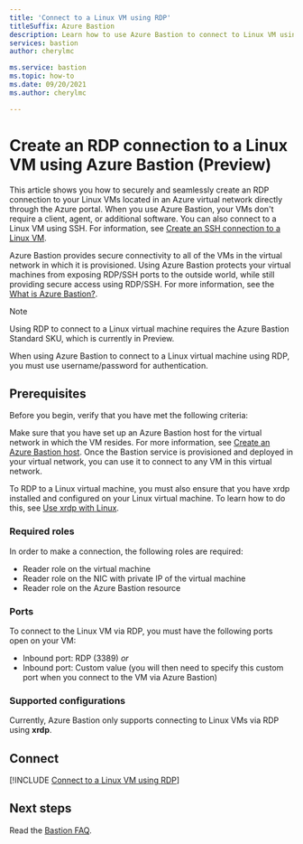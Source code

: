 ```yaml
---
title: 'Connect to a Linux VM using RDP'
titleSuffix: Azure Bastion
description: Learn how to use Azure Bastion to connect to Linux VM using RDP.
services: bastion
author: cherylmc

ms.service: bastion
ms.topic: how-to
ms.date: 09/20/2021
ms.author: cherylmc

---
```


# Create an RDP connection to a Linux VM using Azure Bastion (Preview)

This article shows you how to securely and seamlessly create an RDP connection to your Linux VMs located in an Azure virtual network directly through the Azure portal. When you use Azure Bastion, your VMs don't require a client, agent, or additional software. You can also connect to a Linux VM using SSH. For information, see [Create an SSH connection to a Linux VM](bastion-connect-vm-ssh-linux.md).

Azure Bastion provides secure connectivity to all of the VMs in the virtual network in which it is provisioned. Using Azure Bastion protects your virtual machines from exposing RDP/SSH ports to the outside world, while still providing secure access using RDP/SSH. For more information, see the [What is Azure Bastion?](bastion-overview.md).

> [!NOTE]
> Using RDP to connect to a Linux virtual machine requires the Azure Bastion Standard SKU, which is currently in Preview.
>

When using Azure Bastion to connect to a Linux virtual machine using RDP, you must use username/password for authentication.

## Prerequisites

Before you begin, verify that you have met the following criteria:

Make sure that you have set up an Azure Bastion host for the virtual network in which the VM resides. For more information, see [Create an Azure Bastion host](tutorial-create-host-portal.md). Once the Bastion service is provisioned and deployed in your virtual network, you can use it to connect to any VM in this virtual network.

To RDP to a Linux virtual machine, you must also ensure that you have xrdp installed and configured on your Linux virtual machine. To learn how to do this, see [Use xrdp with Linux](../virtual-machines/linux/use-remote-desktop.md).

### Required roles

In order to make a connection, the following roles are required:
* Reader role on the virtual machine
* Reader role on the NIC with private IP of the virtual machine
* Reader role on the Azure Bastion resource

### Ports

To connect to the Linux VM via RDP, you must have the following ports open on your VM:
*	Inbound port: RDP (3389) *or*
*	Inbound port: Custom value (you will then need to specify this custom port when you connect to the VM via Azure Bastion)

### Supported configurations

Currently, Azure Bastion only supports connecting to Linux VMs via RDP using **xrdp**.

## <a name="rdp"></a>Connect

[!INCLUDE [Connect to a Linux VM using RDP](../../includes/bastion-vm-rdp-linux.md)]
 
## Next steps

Read the [Bastion FAQ](bastion-faq.md).
